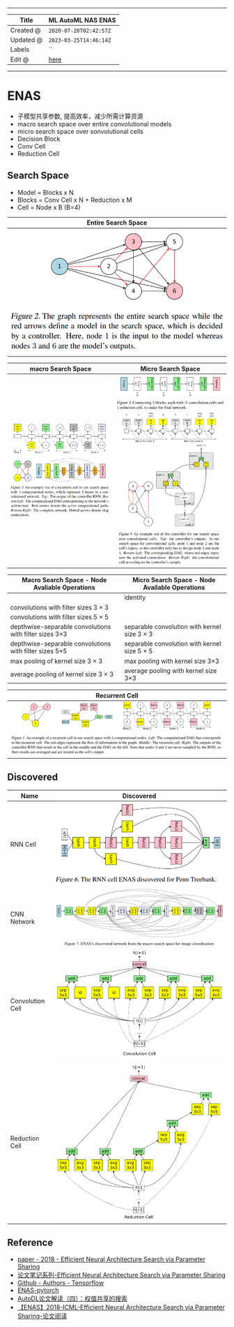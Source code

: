 -----

| Title     | ML AutoML NAS ENAS                                    |
| --------- | ----------------------------------------------------- |
| Created @ | `2020-07-20T02:42:57Z`                                |
| Updated @ | `2023-03-25T14:46:14Z`                                |
| Labels    | \`\`                                                  |
| Edit @    | [here](https://github.com/junxnone/aiwiki/issues/391) |

-----

# ENAS

  - 子模型共享参数, 提高效率，减少所需计算资源
  - macro search space over entire convolutional models
  - micro search space over sonvolutional cells
  - Decision Block
  - Conv Cell
  - Reduction Cell

## Search Space

  - Model = Blocks x N
  - Blocks = Conv Cell x N + Reduction x M
  - Cell = Node x B (B=4)

| Entire Search Space                                          |
| ------------------------------------------------------------ |
| ![image](media/608c5404f84ea91dbc3e405389cb440e98a1bd63.png) |

| macro Search Space                                           | Micro Search Space                                                                                                           |
| ------------------------------------------------------------ | ---------------------------------------------------------------------------------------------------------------------------- |
| ![image](media/4cadedb60f3f4cbe343bb814c54f64f073e57665.png) | ![image](media/d51af9a119c11d2e2bccea2f94992227625079e2.png)<br>![image](media/153577a7efc1c83c0437b9a8e584036d8fdfd8ee.png) |

| Macro Search Space - Node Avaliable Operations         | Micro Search Space - Node Available Operations |
| ------------------------------------------------------ | ---------------------------------------------- |
| `   `                                                  | identity                                       |
| convolutions with filter sizes 3 × 3                   |                                                |
| convolutions with filter sizes 5 × 5                   |                                                |
| depthwise-separable convolutions with filter sizes 3×3 | separable convolution with kernel size 3 × 3   |
| depthwise-separable convolutions with filter sizes 5×5 | separable convolution with kernel size 5 × 5   |
| max pooling of kernel size 3 × 3                       | max pooling with kernel size 3×3               |
| average pooling of kernel size 3 × 3                   | average pooling with kernel size 3×3           |

| Recurrent Cell                                               |
| ------------------------------------------------------------ |
| ![image](media/44d63db2eb75d6cf5009734f1cb7c42f61d7dd21.png) |

## Discovered

| Name             | Discovered                                                   |
| ---------------- | ------------------------------------------------------------ |
| RNN Cell         | ![image](media/744372bfa912005ed597bcb4dcf18474bd40bdd1.png) |
| CNN Network      | ![image](media/338562bd39db723caa17b0ae12abff6a2afa8561.png) |
| Convolution Cell | ![image](media/0db719a829d9bb26bd272a54cc1d63f19d3c8cf3.png) |
| Reduction Cell   | ![image](media/422f240d2c1c0ae93dce2a62e403bf95fffd7626.png) |

## Reference

  - [paper - 2018 - Efficient Neural Architecture Search via Parameter
    Sharing](https://arxiv.org/pdf/1802.03268.pdf)
  - [论文笔记系列-Efficient Neural Architecture Search via Parameter
    Sharing](https://www.cnblogs.com/marsggbo/p/9435954.html)
  - [Github - Authors - Tensorflow](https://github.com/melodyguan/enas)
  - [ENAS-pytorch](https://github.com/carpedm20/ENAS-pytorch)
  - [AutoDL论文解读（四）：权值共享的搜索](https://blog.csdn.net/u014157632/article/details/102501816)
  - [【ENAS】2018-ICML-Efficient Neural Architecture Search via Parameter
    Sharing-论文阅读](https://www.cnblogs.com/chenbong/p/13137561.html)
